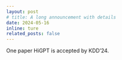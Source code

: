 ```yaml
---
layout: post
# title: A long announcement with details
date: 2024-05-16
inline: ture
related_posts: false
---
```


One paper HiGPT is accepted by KDD’24.